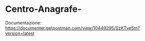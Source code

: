 # Centro-Anagrafe-

Documentazione: https://documenter.getpostman.com/view/10449295/SzKTve5m?version=latest